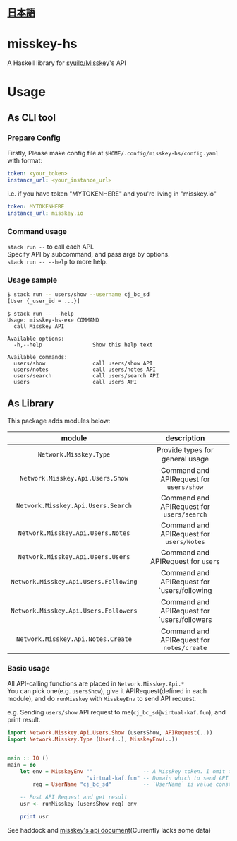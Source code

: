 [日本語](JA-README.md)
---

# misskey-hs

A Haskell library for [syuilo/Misskey](https://github.com/syuilo/misskey)'s API

# Usage

## As CLI tool

### Prepare Config

Firstly, Please make config file at `$HOME/.config/misskey-hs/config.yaml` with format:

```yaml
token: <your_token>
instance_url: <your_instance_url>
```

i.e. if you have token "MYTOKENHERE" and you're living in "misskey.io"

```yaml
token: MYTOKENHERE
instance_url: misskey.io
```

### Command usage

`stack run --` to call each API.  
Specify API by subcommand, and pass args by options.  
`stack run -- --help` to more help.


### Usage sample

```sh
$ stack run -- users/show --username cj_bc_sd
[User {_user_id = ...}]
```

```
$ stack run -- --help
Usage: misskey-hs-exe COMMAND
  call Misskey API

Available options:
  -h,--help                Show this help text

Available commands:
  users/show               call users/show API
  users/notes              call users/notes API
  users/search             call users/search API
  users                    call users API
```

## As Library

This package adds modules below:

| module                                | description                                 |
|:-:|:-:|
| `Network.Misskey.Type`                | Provide types for general usage             |
| `Network.Misskey.Api.Users.Show`      | Command and APIRequest for `users/show`     |
| `Network.Misskey.Api.Users.Search`    | Command and APIRequest for `users/search`   |
| `Network.Misskey.Api.Users.Notes`     | Command and APIRequest for `users/Notes`    |
| `Network.Misskey.Api.Users.Users`     | Command and APIRequest for `users`          |
| `Network.Misskey.Api.Users.Following` | Command and APIRequest for `users/following |
| `Network.Misskey.Api.Users.Followers` | Command and APIRequest for `users/followers |
| `Network.Misskey.Api.Notes.Create`    | Command and APIRequest for `notes/create`   |


### Basic usage

All API-calling functions are placed in `Network.Misskey.Api.*`  
You can pick one(e.g. `usersShow`), give it APIRequest(defined in each module),
and do `runMisskey` with `MisskeyEnv` to send API request.  


e.g. Sending `users/show` API request to me(`cj_bc_sd@virtual-kaf.fun`),
and print result.
```haskell
import Network.Misskey.Api.Users.Show (usersShow, APIRequest(..))
import Network.Misskey.Type (User(..), MisskeyEnv(..))


main :: IO ()
main = do
    let env = MisskeyEnv ""                -- A Misskey token. I omit this because we don't need it in this time
                         "virtual-kaf.fun" -- Domain which to send API request
        req = UserName "cj_bc_sd"          -- `UserName` is value constructor of APIRequest (for `usersShow`)

    -- Post API Request and get result
    usr <- runMisskey (usersShow req) env

    print usr
```

See haddock and [misskey's api document](https://misskey.io/api-doc)(Currently lacks some data)


